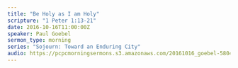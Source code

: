 ```yaml
---
title: "Be Holy as I am Holy"
scripture: "1 Peter 1:13-21"
date: 2016-10-16T11:00:00Z
speaker: Paul Goebel
sermon_type: morning
series: "Sojourn: Toward an Enduring City"
audio: https://pcpcmorningsermons.s3.amazonaws.com/20161016_goebel-5804f48c078e7.mp3 
---
```




